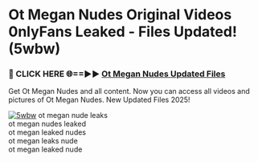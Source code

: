# Ot Megan Nudes Original Videos 0nlyFans Leaked - Files Updated! (5wbw)

<h3>🔴 CLICK HERE 🌐==►► <a href="https://tinyurl.com/5h6xmrr3" rel="nofollow">Ot Megan Nudes Updated Files</a></h3>

Get Ot Megan Nudes and all content. Now you can access all videos and pictures of Ot Megan Nudes. New Updated Files 2025!

[![5wbw](https://i.imgur.com/KVD873Z.gif)](https://tinyurl.com/5h6xmrr3)
ot megan nude leaks<br>
ot megan nudes leaked<br>
ot megan leaked nudes<br>
ot megan leaks nude<br>
ot megan leaked nude